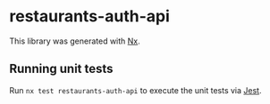 # restaurants-auth-api

This library was generated with [Nx](https://nx.dev).

## Running unit tests

Run `nx test restaurants-auth-api` to execute the unit tests via [Jest](https://jestjs.io).
